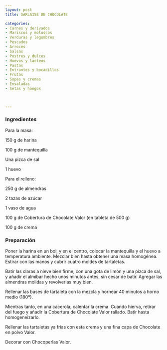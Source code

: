 ```yaml
---
layout: post
title: SARLAISE DE CHOCOLATE

categories:
- Carnes y derivados
- Mariscos y moluscos
- Verduras y legumbres
- Pescados
- Arroces
- Salsas
- Postres y dulces
- Huevos y lacteos
- Pastas
- Entrantes y bocadillos
- Frutas
- Sopas y cremas
- Ensaladas
- Setas y hongos
 


---
```


<h3>Ingredientes</h3>

Para la masa:

150 g de harina

100 g de mantequilla

Una pizca de sal

1 huevo

Para el relleno:

250 g de almendras

2 tazas de azúcar

1 vaso de agua

100 g de Cobertura de Chocolate Valor (en tableta de 500 g)

100 g de crema

<h3>Preparación</h3>

Poner la harina en un bol, y en el centro, colocar la mantequilla y el huevo a temperatura ambiente. Mezclar bien hasta obtener una masa homogénea. Estirar con las manos y cubrir cuatro moldes de tartaletas.

Batir las claras a nieve bien firme, con una gota de limón y una pizca de sal, y añadir el almíbar hecho unos minutos antes, sin cesar de batir. Agregar las almendras molidas y revolverlas muy bien.

Rellenar las bases de tartaleta con la mezcla y hornear 40 minutos a horno medio (180&ordm;).

Mientras tanto, en una cacerola, calentar la crema. Cuando hierva, retirar del fuego y añadir la Cobertura de Chocolate Valor rallado. Batir hasta homogeneizarlo.

Rellenar las tartaletas ya frías con esta crema y una fina capa de Chocolate en polvo Valor.

Decorar con Chocoperlas Valor.


